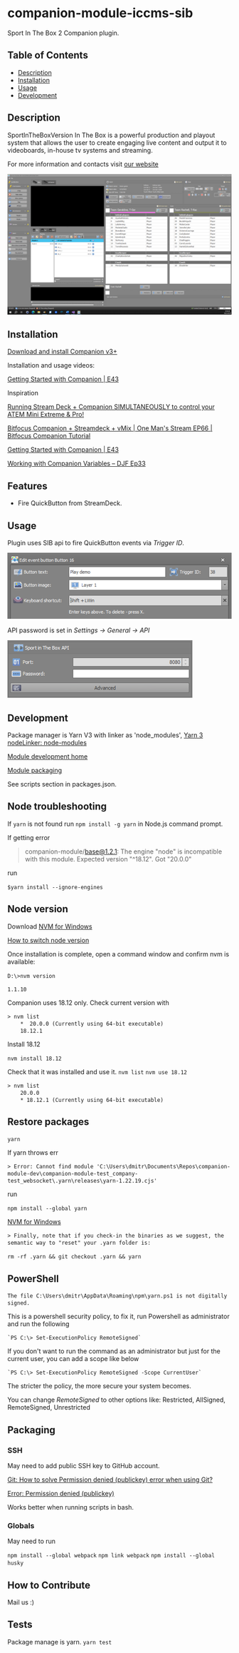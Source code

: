 # companion-module-iccms-sib

Sport In The Box 2 Companion plugin.

## Table of Contents

- [Description](#description)
- [Installation](#installation)
- [Usage](#usage)
- [Development](#development)

## Description

SportInTheBoxVersion In The Box is a powerful production and playout system that allows the user to create engaging live content and output it to videoboards, in-house tv systems and streaming.

For more information and contacts visit [our website](https://www.iccmediasport.com/en/sport-in-the-box/)

![main_form](companion/sibMainForm.png)

## Installation

[Download and install Companion v3+](https://bitfocus.io/companion)

Installation and usage videos:

[Getting Started with Companion | E43](https://www.youtube.com/watch?v=jjbxzVrAG4M)

Inspiration

[Running Stream Deck + Companion SIMULTANEOUSLY to control your ATEM Mini Extreme & Pro!](https://www.youtube.com/watch?v=6MMEMYi6LuU)

[Bitfocus Companion + Streamdeck + vMix | One Man's Stream EP66 | Bitfocus Companion Tutorial ](https://www.youtube.com/watch?v=TWPwCm49ej4)

[Getting Started with Companion | E43](https://www.youtube.com/watch?v=jjbxzVrAG4M)

[Working with Companion Variables – DJF Ep33](https://www.youtube.com/watch?v=ONDNFpv-uCM)

## Features

* Fire QuickButton from StreamDeck.

## Usage

Plugin uses SIB api to fire QuickButton events via *Trigger ID*.

![qb_trigger_id](companion/sibQuickButtonsTriggerId.png)

API password is set in *Settings -> General -> API*

![sib_api_pass](companion/sibApiPass.png)

## Development

Package manager is Yarn V3 with linker as 'node_modules', [Yarn 3 nodeLinker: node-modules](https://stackoverflow.com/questions/71063201/yarn-3-nodelinker-node-modules)

[Module development home](https://github.com/bitfocus/companion-module-base/wiki)

[Module packaging](https://github.com/bitfocus/companion-module-base/wiki/Module-packaging)

See scripts section in packages.json.

## Node troubleshooting

If `yarn` is not found run `npm install -g yarn` in Node.js command prompt.

If getting error

> companion-module/base@1.2.1: The engine "node" is incompatible with this module. Expected version "^18.12". Got "20.0.0"

run

`$yarn install --ignore-engines`

## Node version

Download [NVM for Windows](https://github.com/coreybutler/nvm-windows)

[How to switch node version](https://blog.logrocket.com/switching-between-node-versions-during-development/)

Once installation is complete, open a command window and confirm nvm is available:

`D:\>nvm version`

    1.1.10

Companion uses 18.12 only. Check current version with

    > nvm list
        *  20.0.0 (Currently using 64-bit executable)
        18.12.1

Install 18.12

`nvm install 18.12`

Check that it was installed and use it.
`nvm list`
`nvm use 18.12`

    > nvm list
        20.0.0
        * 18.12.1 (Currently using 64-bit executable)

## Restore packages

`yarn`

If yarn throws err

    > Error: Cannot find module 'C:\Users\dmitr\Documents\Repos\companion-module-dev\companion-module-test_company-test_websocket\.yarn\releases\yarn-1.22.19.cjs'

run

`npm install --global yarn`

[NVM for Windows](https://github.com/yarnpkg/berry/issues/1733)

    > Finally, note that if you check-in the binaries as we suggest, the semantic way to "reset" your .yarn folder is:

`rm -rf .yarn && git checkout .yarn && yarn`

## PowerShell

    The file C:\Users\dmitr\AppData\Roaming\npm\yarn.ps1 is not digitally signed.

This is a powershell security policy, to fix it, run Powershell as administrator and run the following

    `PS C:\> Set-ExecutionPolicy RemoteSigned`

If you don't want to run the command as an administrator but just for the current user, you can add a scope like below

    `PS C:\> Set-ExecutionPolicy RemoteSigned -Scope CurrentUser`

The stricter the policy, the more secure your system becomes.

You can change _RemoteSigned_ to other options like: Restricted, AllSigned, RemoteSigned, Unrestricted

## Packaging

### SSH
May need to add public SSH key to GitHub account.

[Git: How to solve Permission denied (publickey) error when using Git?](https://stackoverflow.com/questions/2643502/git-how-to-solve-permission-denied-publickey-error-when-using-git/63023541#63023541)

[Error: Permission denied (publickey)](https://docs.github.com/en/authentication/troubleshooting-ssh/error-permission-denied-publickey)

Works better when running scripts in bash.

### Globals

May need to run

`npm install --global webpack`
`npm link webpack`
`npm install --global husky`

## How to Contribute

Mail us :)

## Tests

Package manage is yarn.
`yarn test`
